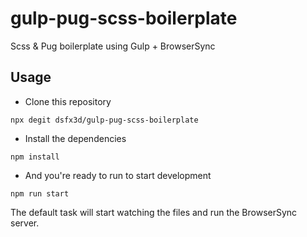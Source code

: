 # gulp-pug-scss-boilerplate

Scss &amp; Pug boilerplate using Gulp + BrowserSync

## Usage

- Clone this repository

```npm
npx degit dsfx3d/gulp-pug-scss-boilerplate
```

- Install the dependencies

```npm
npm install
```

- And you're ready to run to start development

```npm
npm run start
```

The default task will start watching the files and run the BrowserSync server.
